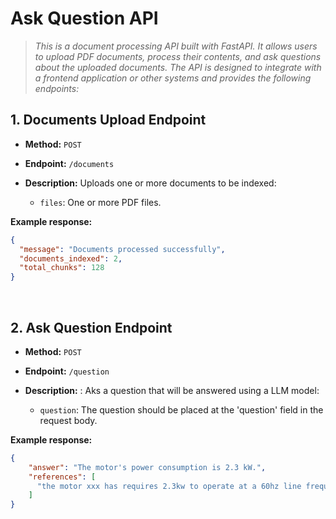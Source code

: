 
# Ask Question API

> *This is a document processing API built with FastAPI. It allows users to upload PDF documents,* 
> *process their contents, and ask questions about the uploaded documents. The API is designed to* 
> *integrate with a frontend application or other systems and provides the following endpoints:*

## 1. Documents Upload Endpoint

- **Method:** `POST`
- **Endpoint:** `/documents`
- **Description:** Uploads one or more documents to be indexed:

  - `files`: One or more PDF files.

**Example response:**

```json
{
  "message": "Documents processed successfully",
  "documents_indexed": 2,
  "total_chunks": 128
} 
```

<br>

## 2. Ask Question Endpoint

- **Method:** `POST`
- **Endpoint:** `/question`
- **Description:** : Aks a question that will be answered using a LLM model:

  - `question`: The question should be placed at the 'question' field in the request body.

**Example response:**

```json
{
    "answer": "The motor's power consumption is 2.3 kW.",
    "references": [
      "the motor xxx has requires 2.3kw to operate at a 60hz line frequency"
    ]
}
```
